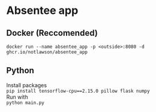 # Absentee app

## Docker (Reccomended)

```docker run --name absentee_app -p <outside>:8080 -d ghcr.io/notlawson/absentee_app```

## Python

Install packages <br> `pip install tensorflow-cpu==2.15.0 pillow flask numpy`
<br> Run with <br> `python main.py`
